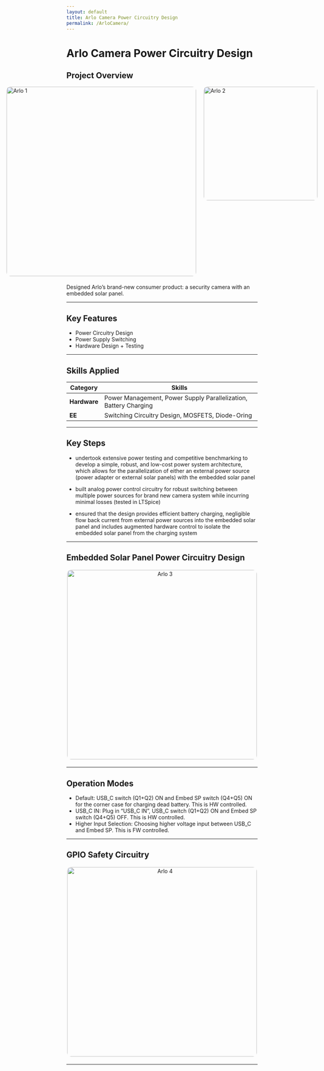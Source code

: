 ```yaml
---
layout: default
title: Arlo Camera Power Circuitry Design
permalink: /ArloCamera/
---
```


# Arlo Camera Power Circuitry Design

## Project Overview


<div style="display: flex; justify-content: center; gap: 20px; margin-bottom: 20px;">
  <img src="{{ '/docs/assets/USB_PowerCircuitry.png' | relative_url }}" alt="Arlo 1" style="width: 500px; border-radius: 10px;">
  <img src="{{ '/docs/assets/USB_PowerADCProtection.png' | relative_url }}" alt="Arlo 2" style="width: 300px; border-radius: 10px;">
</div>




Designed Arlo’s brand-new consumer product: a security camera with an embedded solar panel. 

---

## Key Features
- Power Circuitry Design
- Power Supply Switching
- Hardware Design + Testing

---

## Skills Applied

| **Category**    | **Skills**                                                                 |
|------------------|---------------------------------------------------------------------------|
| **Hardware**  | Power Management, Power Supply Parallelization, Battery Charging                            |
| **EE**     | Switching Circuitry Design, MOSFETS, Diode-Oring |

---

## Key Steps
- undertook extensive power testing and competitive benchmarking to develop a simple, robust, and low-cost power system architecture, which allows for the parallelization of either an external power source (power adapter or external solar panels) with the embedded solar panel

- built analog power control circuitry for robust switching between multiple power sources for brand new camera system while incurring minimal losses (tested in LTSpice)

- ensured that the design provides efficient battery charging, negligible flow back current from external power sources into the embedded solar panel and includes augmented hardware control to isolate the embedded solar panel from the charging system 



---
## Embedded Solar Panel Power Circuitry Design

<div style="text-align: center; margin: 20px 0;">
    <img src="{{ '/docs/assets/EmbedSPCircuitry.png' | relative_url }}" alt="Arlo 3" style="width: 500px; border-radius: 10px;">
</div>

---
## Operation Modes


- Default: USB_C switch (Q1+Q2) ON and Embed SP switch (Q4+Q5) ON for the corner case for charging dead battery. This is HW controlled.
- USB_C IN: Plug in “USB_C IN”, USB_C switch (Q1+Q2) ON and Embed SP switch (Q4+Q5) OFF. This is HW controlled.
- Higher Input Selection: Choosing higher voltage input between USB_C and Embed SP. This is FW controlled.

---

## GPIO Safety Circuitry
<div style="text-align: center; margin: 20px 0;">
    <img src="{{ '/docs/assets/USB_PowerADCProtection.png' | relative_url }}" alt="Arlo 4" style="width: 500px; border-radius: 10px;">
</div>


---
